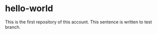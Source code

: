 # hello-world
This is the first repository of this account.
This sentence is written to test branch.
